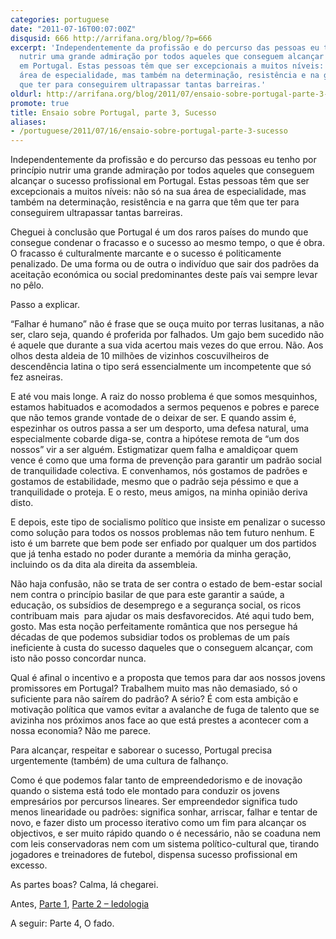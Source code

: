 ```yaml
---
categories: portuguese
date: "2011-07-16T00:07:00Z"
disqusid: 666 http://arrifana.org/blog/?p=666
excerpt: 'Independentemente da profissão e do percurso das pessoas eu tenho por princípio
  nutrir uma grande admiração por todos aqueles que conseguem alcançar o sucesso profissional
  em Portugal. Estas pessoas têm que ser excepcionais a muitos níveis: não só na sua
  área de especialidade, mas também na determinação, resistência e na garra que têm
  que ter para conseguirem ultrapassar tantas barreiras.'
oldurl: http://arrifana.org/blog/2011/07/ensaio-sobre-portugal-parte-3-sucesso/
promote: true
title: Ensaio sobre Portugal, parte 3, Sucesso
aliases:
- /portuguese/2011/07/16/ensaio-sobre-portugal-parte-3-sucesso
---
```


Independentemente da profissão e do percurso das pessoas eu tenho por princípio nutrir uma grande admiração por todos aqueles que conseguem alcançar o sucesso profissional em Portugal. Estas pessoas têm que ser excepcionais a muitos níveis: não só na sua área de especialidade, mas também na determinação, resistência e na garra que têm que ter para conseguirem ultrapassar tantas barreiras.

Cheguei à conclusão que Portugal é um dos raros países do mundo que consegue condenar o fracasso e o sucesso ao mesmo tempo, o que é obra. O fracasso é culturalmente marcante e o sucesso é politicamente penalizado. De uma forma ou de outra o indivíduo que sair dos padrões da aceitação económica ou social predominantes deste país vai sempre levar no pêlo.

Passo a explicar.

“Falhar é humano” não é frase que se ouça muito por terras lusitanas, a não ser, claro seja, quando é proferida por falhados. Um gajo bem sucedido não é aquele que durante a sua vida acertou mais vezes do que errou. Não. Aos olhos desta aldeia de 10 milhões de vizinhos coscuvilheiros de descendência latina o tipo será essencialmente um incompetente que só fez asneiras.

E até vou mais longe. A raiz do nosso problema é que somos mesquinhos, estamos habituados e acomodados a sermos pequenos e pobres e parece que não temos grande vontade de o deixar de ser. E quando assim é, espezinhar os outros passa a ser um desporto, uma defesa natural, uma especialmente cobarde diga-se, contra a hipótese remota de “um dos nossos” vir a ser alguém. Estigmatizar quem falha e amaldiçoar quem vence é como que uma forma de prevenção para garantir um padrão social de tranquilidade colectiva. E convenhamos, nós gostamos de padrões e gostamos de estabilidade, mesmo que o padrão seja péssimo e que a tranquilidade o proteja. E o resto, meus amigos, na minha opinião deriva disto.

E depois, este tipo de socialismo político que insiste em penalizar o sucesso como solução para todos os nossos problemas não tem futuro nenhum. E isto é um barrete que bem pode ser enfiado por qualquer um dos partidos que já tenha estado no poder durante a memória da minha geração, incluindo os da dita ala direita da assembleia.

Não haja confusão, não se trata de ser contra o estado de bem-estar social nem contra o princípio basilar de que para este garantir a saúde, a educação, os subsídios de desemprego e a segurança social, os ricos contribuam mais  para ajudar os mais desfavorecidos. Até aqui tudo bem, gosto. Mas esta noção perfeitamente romântica que nos persegue há décadas de que podemos subsidiar todos os problemas de um país ineficiente à custa do sucesso daqueles que o conseguem alcançar, com isto não posso concordar nunca.

Qual é afinal o incentivo e a proposta que temos para dar aos nossos jovens promissores em Portugal? Trabalhem muito mas não demasiado, só o suficiente para não saírem do padrão? A sério? É com esta ambição e motivação política que vamos evitar a avalanche de fuga de talento que se avizinha nos próximos anos face ao que está prestes a acontecer com a nossa economia? Não me parece.

Para alcançar, respeitar e saborear o sucesso, Portugal precisa urgentemente (também) de uma cultura de falhanço.

Como é que podemos falar tanto de empreendedorismo e de inovação quando o sistema está todo ele montado para conduzir os jovens empresários por percursos lineares. Ser empreendedor significa tudo menos linearidade ou padrões: significa sonhar, arriscar, falhar e tentar de novo, e fazer disto um processo iterativo como um fim para alcançar os objectivos, e ser muito rápido quando o é necessário, não se coaduna nem com leis conservadoras nem com um sistema político-cultural que, tirando jogadores e treinadores de futebol, dispensa sucesso profissional em excesso.

As partes boas? Calma, lá chegarei. 

Antes, [Parte 1][1], [Parte 2 – Iedologia][2]

A seguir: Parte 4, O fado.

[1]: /portugal/portuguese/2011/06/07/ensaio-sobre-portugal-parte-1.html
[2]: /portuguese/2011/06/11/ensaio-sobre-portugal-parte-2-ideologia.html